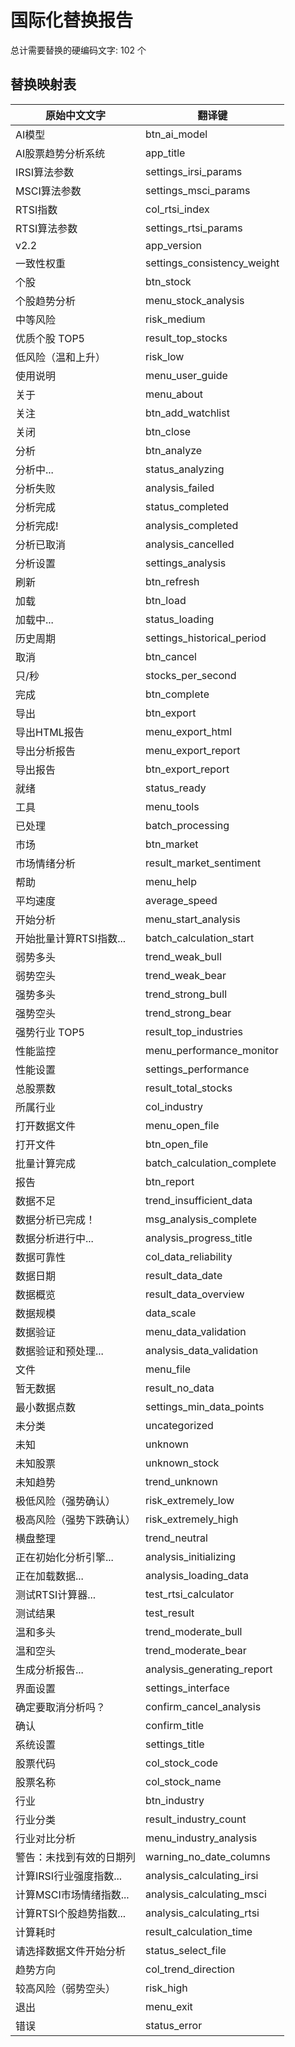 # 国际化替换报告

总计需要替换的硬编码文字: 102 个

## 替换映射表

| 原始中文文字 | 翻译键 |
|-------------|--------|
| AI模型 | btn_ai_model |
| AI股票趋势分析系统 | app_title |
| IRSI算法参数 | settings_irsi_params |
| MSCI算法参数 | settings_msci_params |
| RTSI指数 | col_rtsi_index |
| RTSI算法参数 | settings_rtsi_params |
| v2.2 | app_version |
| 一致性权重 | settings_consistency_weight |
| 个股 | btn_stock |
| 个股趋势分析 | menu_stock_analysis |
| 中等风险 | risk_medium |
| 优质个股 TOP5 | result_top_stocks |
| 低风险（温和上升） | risk_low |
| 使用说明 | menu_user_guide |
| 关于 | menu_about |
| 关注 | btn_add_watchlist |
| 关闭 | btn_close |
| 分析 | btn_analyze |
| 分析中... | status_analyzing |
| 分析失败 | analysis_failed |
| 分析完成 | status_completed |
| 分析完成! | analysis_completed |
| 分析已取消 | analysis_cancelled |
| 分析设置 | settings_analysis |
| 刷新 | btn_refresh |
| 加载 | btn_load |
| 加载中... | status_loading |
| 历史周期 | settings_historical_period |
| 取消 | btn_cancel |
| 只/秒 | stocks_per_second |
| 完成 | btn_complete |
| 导出 | btn_export |
| 导出HTML报告 | menu_export_html |
| 导出分析报告 | menu_export_report |
| 导出报告 | btn_export_report |
| 就绪 | status_ready |
| 工具 | menu_tools |
| 已处理 | batch_processing |
| 市场 | btn_market |
| 市场情绪分析 | result_market_sentiment |
| 帮助 | menu_help |
| 平均速度 | average_speed |
| 开始分析 | menu_start_analysis |
| 开始批量计算RTSI指数... | batch_calculation_start |
| 弱势多头 | trend_weak_bull |
| 弱势空头 | trend_weak_bear |
| 强势多头 | trend_strong_bull |
| 强势空头 | trend_strong_bear |
| 强势行业 TOP5 | result_top_industries |
| 性能监控 | menu_performance_monitor |
| 性能设置 | settings_performance |
| 总股票数 | result_total_stocks |
| 所属行业 | col_industry |
| 打开数据文件 | menu_open_file |
| 打开文件 | btn_open_file |
| 批量计算完成 | batch_calculation_complete |
| 报告 | btn_report |
| 数据不足 | trend_insufficient_data |
| 数据分析已完成！ | msg_analysis_complete |
| 数据分析进行中... | analysis_progress_title |
| 数据可靠性 | col_data_reliability |
| 数据日期 | result_data_date |
| 数据概览 | result_data_overview |
| 数据规模 | data_scale |
| 数据验证 | menu_data_validation |
| 数据验证和预处理... | analysis_data_validation |
| 文件 | menu_file |
| 暂无数据 | result_no_data |
| 最小数据点数 | settings_min_data_points |
| 未分类 | uncategorized |
| 未知 | unknown |
| 未知股票 | unknown_stock |
| 未知趋势 | trend_unknown |
| 极低风险（强势确认） | risk_extremely_low |
| 极高风险（强势下跌确认） | risk_extremely_high |
| 横盘整理 | trend_neutral |
| 正在初始化分析引擎... | analysis_initializing |
| 正在加载数据... | analysis_loading_data |
| 测试RTSI计算器... | test_rtsi_calculator |
| 测试结果 | test_result |
| 温和多头 | trend_moderate_bull |
| 温和空头 | trend_moderate_bear |
| 生成分析报告... | analysis_generating_report |
| 界面设置 | settings_interface |
| 确定要取消分析吗？ | confirm_cancel_analysis |
| 确认 | confirm_title |
| 系统设置 | settings_title |
| 股票代码 | col_stock_code |
| 股票名称 | col_stock_name |
| 行业 | btn_industry |
| 行业分类 | result_industry_count |
| 行业对比分析 | menu_industry_analysis |
| 警告：未找到有效的日期列 | warning_no_date_columns |
| 计算IRSI行业强度指数... | analysis_calculating_irsi |
| 计算MSCI市场情绪指数... | analysis_calculating_msci |
| 计算RTSI个股趋势指数... | analysis_calculating_rtsi |
| 计算耗时 | result_calculation_time |
| 请选择数据文件开始分析 | status_select_file |
| 趋势方向 | col_trend_direction |
| 较高风险（弱势空头） | risk_high |
| 退出 | menu_exit |
| 错误 | status_error |
